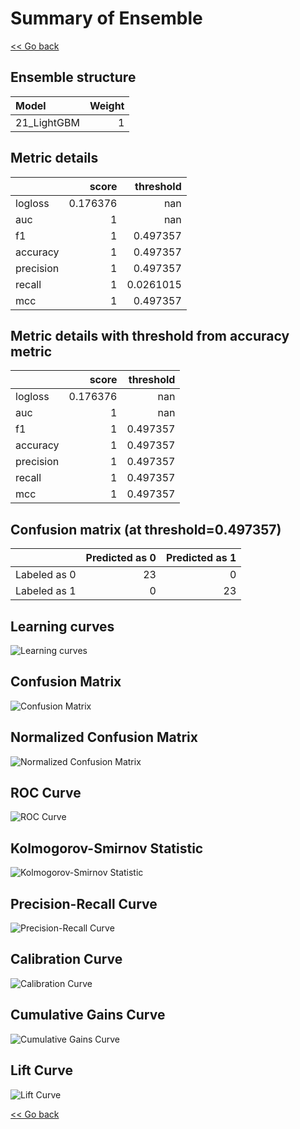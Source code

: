 # Summary of Ensemble

[<< Go back](../README.md)


## Ensemble structure
| Model       |   Weight |
|:------------|---------:|
| 21_LightGBM |        1 |

## Metric details
|           |    score |   threshold |
|:----------|---------:|------------:|
| logloss   | 0.176376 | nan         |
| auc       | 1        | nan         |
| f1        | 1        |   0.497357  |
| accuracy  | 1        |   0.497357  |
| precision | 1        |   0.497357  |
| recall    | 1        |   0.0261015 |
| mcc       | 1        |   0.497357  |


## Metric details with threshold from accuracy metric
|           |    score |   threshold |
|:----------|---------:|------------:|
| logloss   | 0.176376 |  nan        |
| auc       | 1        |  nan        |
| f1        | 1        |    0.497357 |
| accuracy  | 1        |    0.497357 |
| precision | 1        |    0.497357 |
| recall    | 1        |    0.497357 |
| mcc       | 1        |    0.497357 |


## Confusion matrix (at threshold=0.497357)
|              |   Predicted as 0 |   Predicted as 1 |
|:-------------|-----------------:|-----------------:|
| Labeled as 0 |               23 |                0 |
| Labeled as 1 |                0 |               23 |

## Learning curves
![Learning curves](learning_curves.png)
## Confusion Matrix

![Confusion Matrix](confusion_matrix.png)


## Normalized Confusion Matrix

![Normalized Confusion Matrix](confusion_matrix_normalized.png)


## ROC Curve

![ROC Curve](roc_curve.png)


## Kolmogorov-Smirnov Statistic

![Kolmogorov-Smirnov Statistic](ks_statistic.png)


## Precision-Recall Curve

![Precision-Recall Curve](precision_recall_curve.png)


## Calibration Curve

![Calibration Curve](calibration_curve_curve.png)


## Cumulative Gains Curve

![Cumulative Gains Curve](cumulative_gains_curve.png)


## Lift Curve

![Lift Curve](lift_curve.png)



[<< Go back](../README.md)
